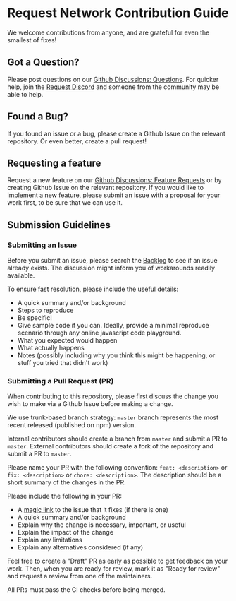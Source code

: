 <!-- @format -->

# Request Network Contribution Guide

We welcome contributions from anyone, and are grateful for even the smallest of fixes!

## Got a Question?

Please post questions on our [Github Discussions: Questions](https://github.com/orgs/RequestNetwork/discussions/categories/questions).
For quicker help, join the [Request Discord](https://request.network/discord/) and someone from the community may be able to help.

## Found a Bug?

If you found an issue or a bug, please create a Github Issue on the relevant repository. Or even better, create a pull request!

## Requesting a feature

Request a new feature on our [Github Discussions: Feature Requests](https://github.com/orgs/RequestNetwork/discussions/categories/feature-requests) or by creating Github Issue on the relevant repository.
If you would like to implement a new feature, please submit an issue with a proposal for your work first, to be sure that we can use it.

## Submission Guidelines

### Submitting an Issue

Before you submit an issue, please search the [Backlog](https://github.com/orgs/RequestNetwork/projects/3) to see if an issue already exists.
The discussion might inform you of workarounds readily available.

To ensure fast resolution, please include the useful details:

- A quick summary and/or background
- Steps to reproduce
- Be specific!
- Give sample code if you can. Ideally, provide a minimal reproduce scenario through any online javascript code playground.
- What you expected would happen
- What actually happens
- Notes (possibly including why you think this might be happening, or stuff you tried that didn't work)

### Submitting a Pull Request (PR)

When contributing to this repository, please first discuss the change you wish to make via a Github Issue before making a change.

We use trunk-based branch strategy: `master` branch represents the most recent released (published on npm) version.

Internal contributors should create a branch from `master` and submit a PR to `master`.
External contributors should create a fork of the repository and submit a PR to `master`.

Please name your PR with the following convention: `feat: <description>` or `fix: <description>` or `chore: <description>`.
The description should be a short summary of the changes in the PR.

Please include the following in your PR:

- A [magic link](https://docs.github.com/en/issues/tracking-your-work-with-issues/linking-a-pull-request-to-an-issue#linking-a-pull-request-to-an-issue-using-a-keyword) to the issue that it fixes (if there is one)
- A quick summary and/or background
- Explain why the change is necessary, important, or useful
- Explain the impact of the change
- Explain any limitations
- Explain any alternatives considered (if any)

Feel free to create a "Draft" PR as early as possible to get feedback on your work.
Then, when you are ready for review, mark it as "Ready for review" and request a review from one of the maintainers.

All PRs must pass the CI checks before being merged.
